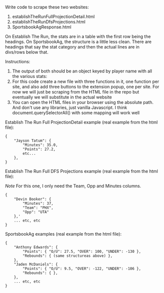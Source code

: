 Write code to scrape these two websites:
1. establishTheRunFullProjectionDetail.html
2. establishTheRunDfsProjections.html
2. SportsbookAgResponse.html

On Establish The Run, the stats are in a table with the first row being the headings.
On SportsbookAg, the structure is a little less clean. There are headings that say the stat category and then the actual lines are in divs/rows below that.

Instructions:
1. The output of both should be an object keyed by player name with all the various stats:
2. For this code create a new file with three functions in it, one function per site, and also add three buttons to the extension popup, one per site. For now we will just be scraping from the HTML file in the repo but eventually we will substitute in the actual website
3. You can open the HTML files in your browser using the absolute path. And don't use any libraries, just vanilla Javascript. I think document.querySelectorAll() with some mapping will work well

Establish The Run Full ProjectionDetail example (real example from the html file):
```
{
    "Jayson Tatum": {
        "Minutes": 35.0,
        "Points": 27.2,
        etc...
    },
}
```

Establish The Run Full DFS Projections example (real example from the html file):

*Note* For this one, I only need the Team, Opp and Minutes columns.
```
{
    "Devin Booker": {
        "Minutes": 37,
        "Team": "PHX",
        "Opp": "UTA"
    },'
    ... etc, etc
}
```

SportsbookAg examples (real example from the html file):
```
{ 
    "Anthony Edwards": {
        "Points": { "O/U": 27.5, "OVER": 100, "UNDER": -130 },
        "Rebounds": { (same structureas above) },
    },
    "Jaden McDaniels": {
        "Points": { "O/U": 9.5, "OVER": -122, "UNDER": -106 },
        "Rebounds": { },
    },
    ... etc, etc
}
```

